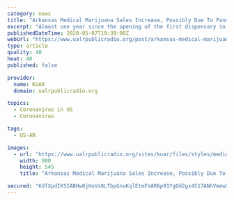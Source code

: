 ```yaml
---
category: news
title: "Arkansas Medical Marijuana Sales Increase, Possibly Due To Pandemic"
excerpt: "Almost one year since the opening of the first dispensary in the state, Arkansans are continuing to buy medical marijuana, with some dispensaries reporting"
publishedDateTime: 2020-05-07T19:39:00Z
webUrl: "https://www.ualrpublicradio.org/post/arkansas-medical-marijuana-sales-increase-possibly-due-pandemic"
type: article
quality: 40
heat: 40
published: false

provider:
  name: KUAR
  domain: ualrpublicradio.org

topics:
  - Coronavirus in US
  - Coronavirus

tags:
  - US-AR

images:
  - url: "https://www.ualrpublicradio.org/sites/kuar/files/styles/medium/public/201310/medical_marijuana.jpg"
    width: 800
    height: 545
    title: "Arkansas Medical Marijuana Sales Increase, Possibly Due To Pandemic"

secured: "KdfXpdIKSIABHw8jHoVx8LTbpGnuKqlEtmFVAR6p91YgOd2gx4517ANhVmewXOOdA0cjesNZVn40gd8Xm1HYyQDcc6LEhd21aI1MlBAveXwBEZ/a7XY2SdQPKJxxfORUPDv2TZYoYPcttd8UilH7lOnYoILyo0tZyNo6rNwNftXhvTPRlekpDLrRXfd/MLT+eFYcy0mEtnYD6FcPGP0BcZjHYoCsNWugYDN/Jz3g0n9c37lwzrEqpYtr7GJjx/7GJsringvAIEARUJbu0gsON9MdPPr+E7FqfNoaR9swdWolVubX4sgDhrmNcszSNbfo;ilN84eeBn1TNMbZ3hYjR/Q=="
---
```


